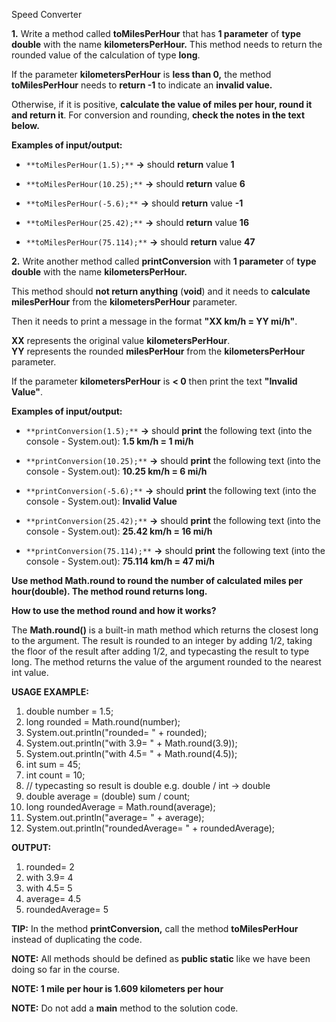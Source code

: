 Speed Converter

**1.** Write a method called  **toMilesPerHour** that has  **1 parameter**  of  **type**  **double**  with the name  **kilometersPerHour.** This method needs to return the rounded value of the calculation of type  **long**.

If the parameter  **kilometersPerHour**  is  **less than 0,** the method  **toMilesPerHour**  needs to  **return -1**  to indicate an  **invalid value.**

Otherwise, if it is positive,  **calculate the value of miles per hour, round it and return it**. For conversion and rounding,  **check the notes in the text below.**



**Examples of input/output:**

-   `**toMilesPerHour(1.5);**` **→** should  **return**  value  **1**

-   `**toMilesPerHour(10.25);**` **→** should  **return**  value  **6**

-   `**toMilesPerHour(-5.6);**` **→** should  **return**  value  **-1**

-   `**toMilesPerHour(25.42);**` **→** should  **return**  value  **16**

-   `**toMilesPerHour(75.114);**` **→** should  **return**  value  **47**




**2.**  Write another method called  **printConversion** with  **1 parameter**  of  **type**  **double**  with the name  **kilometersPerHour.**

This method should **not return anything**  (**void**) and it needs to  **calculate milesPerHour** from the  **kilometersPerHour**  parameter.

Then it needs to print a message in the format  **"XX km/h = YY mi/h"**.

**XX**  represents the original value  **kilometersPerHour**.  
**YY** represents the rounded  **milesPerHour** from the  **kilometersPerHour**  parameter.

If the parameter  **kilometersPerHour** is  **< 0**  then print the text  **"Invalid Value"**.



**Examples of input/output:**

-   `**printConversion(1.5);**` **→** should  **print**  the following text (into the console - System.out):  **1.5 km/h = 1 mi/h**

-   `**printConversion(10.25);**` **→** should  **print**  the following text (into the console - System.out):  **10.25 km/h = 6 mi/h**

-   `**printConversion(-5.6);**` **→** should  **print**  the following text (into the console - System.out):  **Invalid Value**

-   `**printConversion(25.42);**` **→** should  **print**  the following text (into the console - System.out):  **25.42 km/h = 16 mi/h**

-   `**printConversion(75.114);**` **→** should  **print**  the following text (into the console - System.out):  **75.114 km/h = 47 mi/h**




**Use method Math.round to round the number of calculated miles per hour(double). The method round returns long.**



**How to use the method round and how it works?**

The **Math.round()**  is a built-in math method which returns the closest long to the argument. The result is rounded to an integer by adding 1/2, taking the floor of the result after adding 1/2, and typecasting the result to type long. The method returns the value of the argument rounded to the nearest int value.

**USAGE EXAMPLE:**

1.  double number =  1.5;
2.  long rounded =  Math.round(number);
3.  System.out.println("rounded= "  + rounded);
4.  System.out.println("with 3.9= "  +  Math.round(3.9));
5.  System.out.println("with 4.5= "  +  Math.round(4.5));
6.  int sum =  45;
7.  int count =  10;
8.  // typecasting so result is double e.g. double / int -> double
9.  double average =  (double) sum / count;
10.  long roundedAverage =  Math.round(average);
11.  System.out.println("average= "  + average);
12.  System.out.println("roundedAverage= "  + roundedAverage);



**OUTPUT:**

1.  rounded=  2
2.  with  3.9=  4
3.  with  4.5=  5
4.  average=  4.5
5.  roundedAverage=  5





**TIP:**  In the method  **printConversion,**  call the method  **toMilesPerHour**  instead of duplicating the code.

**NOTE:**  All methods should be defined as **public static** like we have been doing so far in the course.

**NOTE: 1 mile per hour is 1.609 kilometers per hour**

**NOTE:**  Do not add a  **main** method to the solution code.